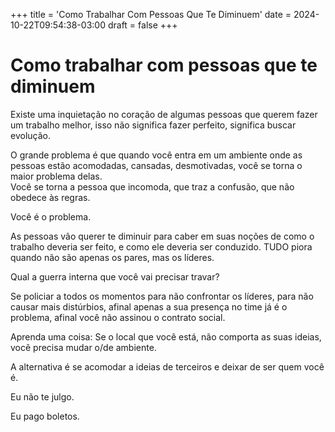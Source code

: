 +++
title = 'Como Trabalhar Com Pessoas Que Te Diminuem'
date = 2024-10-22T09:54:38-03:00
draft = false 
+++



# Como trabalhar com pessoas que te diminuem

Existe uma inquietação no coração de algumas pessoas que querem fazer um trabalho melhor, isso não significa fazer perfeito, significa buscar evolução.  

O grande problema é que quando você entra em um ambiente onde as pessoas estão acomodadas, cansadas, desmotivadas, você se torna o maior problema delas.  
Você se torna a pessoa que incomoda, que traz a confusão, que não obedece às regras.

Você é o problema.   

As pessoas vão querer te diminuir para caber em suas noções de como o trabalho deveria ser feito, e como ele deveria ser conduzido. TUDO piora quando não são apenas os pares, mas os líderes.  

Qual a guerra interna que você vai precisar travar?  

Se policiar a todos os momentos para não confrontar os líderes, para não causar mais distúrbios, afinal apenas a sua presença no time já é o problema, afinal você não assinou o contrato social.  

Aprenda uma coisa: Se o local que você está, não comporta as suas ideias, você precisa mudar  o/de ambiente.  

A alternativa é se acomodar a ideias de terceiros e deixar de ser quem você é.   

Eu não te julgo.  

Eu pago boletos.  
